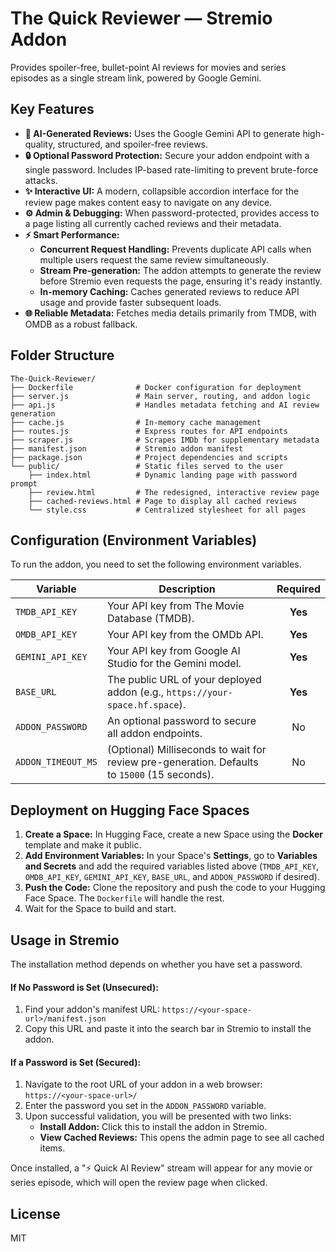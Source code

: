 # The Quick Reviewer — Stremio Addon

Provides spoiler-free, bullet-point AI reviews for movies and series episodes as a single stream link, powered by Google Gemini.

## Key Features

*   **🤖 AI-Generated Reviews:** Uses the Google Gemini API to generate high-quality, structured, and spoiler-free reviews.
*   **🔒 Optional Password Protection:** Secure your addon endpoint with a single password. Includes IP-based rate-limiting to prevent brute-force attacks.
*   **✨ Interactive UI:** A modern, collapsible accordion interface for the review page makes content easy to navigate on any device.
*   **⚙️ Admin & Debugging:** When password-protected, provides access to a page listing all currently cached reviews and their metadata.
*   **⚡ Smart Performance:**
    *   **Concurrent Request Handling:** Prevents duplicate API calls when multiple users request the same review simultaneously.
    *   **Stream Pre-generation:** The addon attempts to generate the review before Stremio even requests the page, ensuring it's ready instantly.
    *   **In-memory Caching:** Caches generated reviews to reduce API usage and provide faster subsequent loads.
*   **🌐 Reliable Metadata:** Fetches media details primarily from TMDB, with OMDB as a robust fallback.

## Folder Structure

```
The-Quick-Reviewer/
├── Dockerfile              # Docker configuration for deployment
├── server.js               # Main server, routing, and addon logic
├── api.js                  # Handles metadata fetching and AI review generation
├── cache.js                # In-memory cache management
├── routes.js               # Express routes for API endpoints
├── scraper.js              # Scrapes IMDb for supplementary metadata
├── manifest.json           # Stremio addon manifest
├── package.json            # Project dependencies and scripts
└── public/                 # Static files served to the user
    ├── index.html          # Dynamic landing page with password prompt
    ├── review.html         # The redesigned, interactive review page
    ├── cached-reviews.html # Page to display all cached reviews
    └── style.css           # Centralized stylesheet for all pages
```

## Configuration (Environment Variables)

To run the addon, you need to set the following environment variables.

| Variable             | Description                                                                                             | Required |
| -------------------- | ------------------------------------------------------------------------------------------------------- | :------: |
| `TMDB_API_KEY`       | Your API key from The Movie Database (TMDB).                                                            |   **Yes**    |
| `OMDB_API_KEY`       | Your API key from the OMDb API.                                                                         |   **Yes**    |
| `GEMINI_API_KEY`     | Your API key from Google AI Studio for the Gemini model.                                                |   **Yes**    |
| `BASE_URL`           | The public URL of your deployed addon (e.g., `https://your-space.hf.space`).                              |   **Yes**    |
| `ADDON_PASSWORD`     | An optional password to secure all addon endpoints.                                                     |    No    |
| `ADDON_TIMEOUT_MS`   | (Optional) Milliseconds to wait for review pre-generation. Defaults to `15000` (15 seconds).             |    No    |

## Deployment on Hugging Face Spaces

1.  **Create a Space:** In Hugging Face, create a new Space using the **Docker** template and make it public.
2.  **Add Environment Variables:** In your Space's **Settings**, go to **Variables and Secrets** and add the required variables listed above (`TMDB_API_KEY`, `OMDB_API_KEY`, `GEMINI_API_KEY`, `BASE_URL`, and `ADDON_PASSWORD` if desired).
3.  **Push the Code:** Clone the repository and push the code to your Hugging Face Space. The `Dockerfile` will handle the rest.
4.  Wait for the Space to build and start.

## Usage in Stremio

The installation method depends on whether you have set a password.

#### **If No Password is Set (Unsecured):**

1.  Find your addon's manifest URL: `https://<your-space-url>/manifest.json`
2.  Copy this URL and paste it into the search bar in Stremio to install the addon.

#### **If a Password is Set (Secured):**

1.  Navigate to the root URL of your addon in a web browser: `https://<your-space-url>/`
2.  Enter the password you set in the `ADDON_PASSWORD` variable.
3.  Upon successful validation, you will be presented with two links:
    *   **Install Addon:** Click this to install the addon in Stremio.
    *   **View Cached Reviews:** This opens the admin page to see all cached items.

Once installed, a "⚡ Quick AI Review" stream will appear for any movie or series episode, which will open the review page when clicked.

## License

MIT
